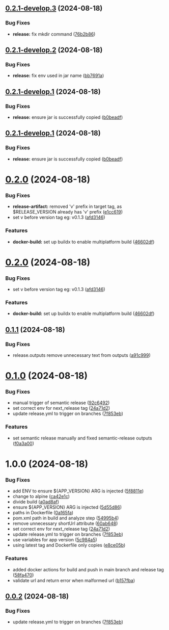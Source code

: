 ## [0.2.1-develop.3](https://github.com/gomezbc/NanoLink/compare/v0.2.1-develop.2...v0.2.1-develop.3) (2024-08-18)


### Bug Fixes

* **release:** fix mkdir command ([76b2b86](https://github.com/gomezbc/NanoLink/commit/76b2b86cb3a7f85f6da5ddb5ca1c886f37fcdeb0))

## [0.2.1-develop.2](https://github.com/gomezbc/NanoLink/compare/v0.2.1-develop.1...v0.2.1-develop.2) (2024-08-18)


### Bug Fixes

* **release:** fix env used in jar name ([bb7691a](https://github.com/gomezbc/NanoLink/commit/bb7691a151501d42f6ba13ad32c5bc79762f00fb))

## [0.2.1-develop.1](https://github.com/gomezbc/NanoLink/compare/v0.2.0...v0.2.1-develop.1) (2024-08-18)


### Bug Fixes

* **release:** ensure jar is successfully copied ([b0beadf](https://github.com/gomezbc/NanoLink/commit/b0beadf82db9997af85e5f0dd4002576e64ac059))

## [0.2.1-develop.1](https://github.com/gomezbc/NanoLink/compare/v0.2.0...v0.2.1-develop.1) (2024-08-18)


### Bug Fixes

* **release:** ensure jar is successfully copied ([b0beadf](https://github.com/gomezbc/NanoLink/commit/b0beadf82db9997af85e5f0dd4002576e64ac059))

# [0.2.0](https://github.com/gomezbc/NanoLink/compare/v0.1.1...v0.2.0) (2024-08-18)


### Bug Fixes

* **release-artifact:** removed 'v' prefix in target tag, as $RELEASE_VERSION already has 'v' prefix ([e1cc619](https://github.com/gomezbc/NanoLink/commit/e1cc619fc8f793490939b07642d0febfb2438bd9))
* set v before version tag eg: v0.1.3 ([afd3146](https://github.com/gomezbc/NanoLink/commit/afd3146dfba82af61a50e1e99e6afff4510462d7))


### Features

* **docker-build:** set up buildx to enable multiplatform build ([46602df](https://github.com/gomezbc/NanoLink/commit/46602dfe81daaf7d15f8700a2e6962f7a2b7e6ac))

# [0.2.0](https://github.com/gomezbc/NanoLink/compare/v0.1.1...v0.2.0) (2024-08-18)


### Bug Fixes

* set v before version tag eg: v0.1.3 ([afd3146](https://github.com/gomezbc/NanoLink/commit/afd3146dfba82af61a50e1e99e6afff4510462d7))


### Features

* **docker-build:** set up buildx to enable multiplatform build ([46602df](https://github.com/gomezbc/NanoLink/commit/46602dfe81daaf7d15f8700a2e6962f7a2b7e6ac))

## [0.1.1](https://github.com/gomezbc/NanoLink/compare/v0.1.0...v0.1.1) (2024-08-18)


### Bug Fixes

* release.outputs remove unnecessary text from outputs ([a91c999](https://github.com/gomezbc/NanoLink/commit/a91c999652f3e71da4a5c11d394c45ba086baaac))

# [0.1.0](https://github.com/gomezbc/NanoLink/compare/v0.0.1...v0.1.0) (2024-08-18)


### Bug Fixes

* manual trigger of semantic release ([92c6492](https://github.com/gomezbc/NanoLink/commit/92c6492d3bdec69b80a0037a00e949c042560fed))
* set correct env for next_release tag ([24a71d2](https://github.com/gomezbc/NanoLink/commit/24a71d26ca4ed19c269e2d37a01dcb9b6a75e4ad))
* update release.yml to trigger on branches ([7f853eb](https://github.com/gomezbc/NanoLink/commit/7f853ebcb452a112a9ac34d11cb7502fc2dae428))


### Features

* set semantic release manually and fixed semantic-release outputs ([f0a3a00](https://github.com/gomezbc/NanoLink/commit/f0a3a00a256fe30ad0cedf40006dbf4db3398d20))

# 1.0.0 (2024-08-18)


### Bug Fixes

* add ENV to ensure ${APP_VERSION} ARG is injected ([5f8811e](https://github.com/gomezbc/NanoLink/commit/5f8811eacad15116064d7b636efd423923590464))
* change to alpine ([ca42e1c](https://github.com/gomezbc/NanoLink/commit/ca42e1c9c996eb40abfcde0d28cd6d3976346b50))
* divide build ([a0ad8af](https://github.com/gomezbc/NanoLink/commit/a0ad8afe24fd7b62fcbd8db8548841399c86aa9c))
* ensure ${APP_VERSION} ARG is injected ([5d55d86](https://github.com/gomezbc/NanoLink/commit/5d55d86ef518c0b629f5dda8418662544ebd5f58))
* paths in Dockerfile ([0a165fa](https://github.com/gomezbc/NanoLink/commit/0a165fa6e36ae08aafca0186409d00c985cbecff))
* pom.xml path in build and analyze step ([54995b4](https://github.com/gomezbc/NanoLink/commit/54995b4b6a3deb82269ccb5eac972d2eeef4936a))
* remove unnecessary shortUrl attribute ([60ab648](https://github.com/gomezbc/NanoLink/commit/60ab6483bf17b2ef6e597533b1fec9532d66281f))
* set correct env for next_release tag ([24a71d2](https://github.com/gomezbc/NanoLink/commit/24a71d26ca4ed19c269e2d37a01dcb9b6a75e4ad))
* update release.yml to trigger on branches ([7f853eb](https://github.com/gomezbc/NanoLink/commit/7f853ebcb452a112a9ac34d11cb7502fc2dae428))
* use variables for app version ([5c984a5](https://github.com/gomezbc/NanoLink/commit/5c984a5bb9d3364cf2b5ccfecbb5bdf396182d28))
* using latest tag and Dockerfile only copies ([e8ce05b](https://github.com/gomezbc/NanoLink/commit/e8ce05b15c95ee5f2573f92db945a19d405d497b))


### Features

* added docker actions for build and push in main branch and release tag ([58fa470](https://github.com/gomezbc/NanoLink/commit/58fa47083e895fa9b30b0e58b7cbebcbcc15ed52))
* validate url and return error when malformed url ([b157fba](https://github.com/gomezbc/NanoLink/commit/b157fba7ed287b9d5e848c7d4192fbb5f7edce36))

## [0.0.2](https://github.com/gomezbc/NanoLink/compare/v0.0.1...v0.0.2) (2024-08-18)


### Bug Fixes

* update release.yml to trigger on branches ([7f853eb](https://github.com/gomezbc/NanoLink/commit/7f853ebcb452a112a9ac34d11cb7502fc2dae428))
